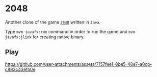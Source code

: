 # 2048

Another clone of the game [``2048``](https://github.com/gabrielecirulli/2048) written in ``Java``.

Type ``mvn javafx:run`` command in order to run the game and
``mvn javafx:jlink`` for creating native binary.

## Play
https://github.com/user-attachments/assets/7157fee1-8ba5-48e7-a8cb-c883c43efb0e

